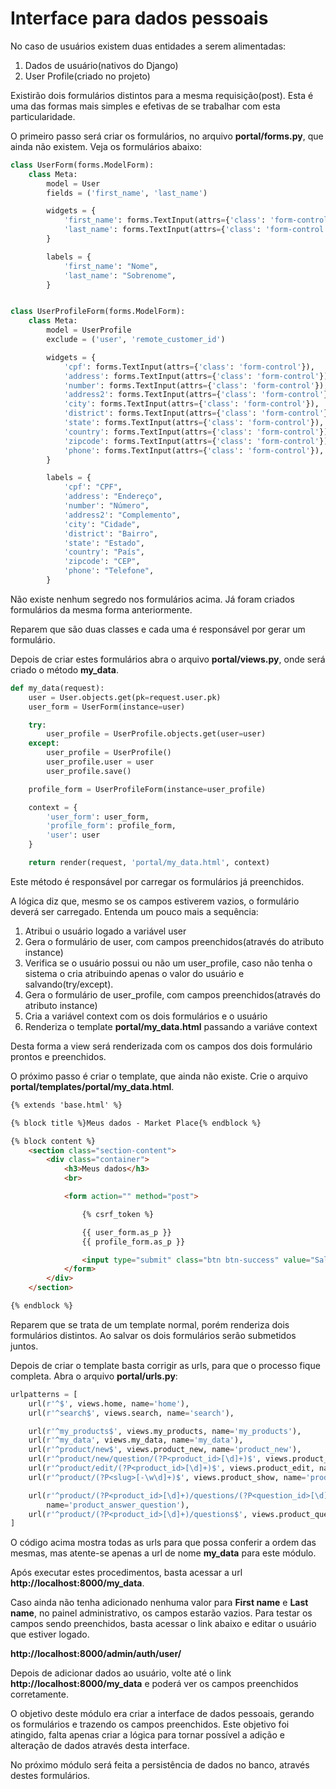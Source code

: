# Interface para dados pessoais

No caso de usuários existem duas entidades a serem alimentadas:

1. Dados de usuário(nativos do Django)
2. User Profile(criado no projeto)

Existirão dois formulários distintos para a mesma requisição(post). Esta é uma das formas mais simples e efetivas de se trabalhar com esta particularidade.

O primeiro passo será criar os formulários, no arquivo **portal/forms.py**, que ainda não existem. Veja os formulários abaixo:

```python
class UserForm(forms.ModelForm):
    class Meta:
        model = User
        fields = ('first_name', 'last_name')

        widgets = {
            'first_name': forms.TextInput(attrs={'class': 'form-control'}),
            'last_name': forms.TextInput(attrs={'class': 'form-control'}),
        }

        labels = {
            'first_name': "Nome",
            'last_name': "Sobrenome",
        }


class UserProfileForm(forms.ModelForm):
    class Meta:
        model = UserProfile
        exclude = ('user', 'remote_customer_id')

        widgets = {
            'cpf': forms.TextInput(attrs={'class': 'form-control'}),
            'address': forms.TextInput(attrs={'class': 'form-control'}),
            'number': forms.TextInput(attrs={'class': 'form-control'}),
            'address2': forms.TextInput(attrs={'class': 'form-control'}),
            'city': forms.TextInput(attrs={'class': 'form-control'}),
            'district': forms.TextInput(attrs={'class': 'form-control'}),
            'state': forms.TextInput(attrs={'class': 'form-control'}),
            'country': forms.TextInput(attrs={'class': 'form-control'}),
            'zipcode': forms.TextInput(attrs={'class': 'form-control'}),
            'phone': forms.TextInput(attrs={'class': 'form-control'}),
        }

        labels = {
            'cpf': "CPF",
            'address': "Endereço",
            'number': "Número",
            'address2': "Complemento",
            'city': "Cidade",
            'district': "Bairro",
            'state': "Estado",
            'country': "País",
            'zipcode': "CEP",
            'phone': "Telefone",
        }
```

Não existe nenhum segredo nos formulários acima. Já foram criados formulários da mesma forma anteriormente.

Reparem que são duas classes e cada uma é responsável por gerar um formulário.

Depois de criar estes formulários abra o arquivo **portal/views.py**, onde será criado o método **my_data**.

```python
def my_data(request):
    user = User.objects.get(pk=request.user.pk)
    user_form = UserForm(instance=user)

    try:
        user_profile = UserProfile.objects.get(user=user)
    except:
        user_profile = UserProfile()
        user_profile.user = user
        user_profile.save()

    profile_form = UserProfileForm(instance=user_profile)

    context = {
        'user_form': user_form,
        'profile_form': profile_form,
        'user': user
    }

    return render(request, 'portal/my_data.html', context)
```

Este método é responsável por carregar os formulários já preenchidos. 

A lógica diz que, mesmo se os campos estiverem vazios, o formulário deverá ser carregado. Entenda um pouco mais a sequência:

1. Atribui o usuário logado a variável user
2. Gera o formulário de user, com campos preenchidos(através do atributo instance)
3. Verifica se o usuário possui ou não um user_profile, caso não tenha o sistema o cria atribuindo apenas o valor do usuário e salvando(try/except).
4. Gera o formulário de user_profile, com campos preenchidos(através do atributo instance)
5. Cria a variável context com os dois formulários e o usuário
6. Renderiza o template **portal/my\_data.html** passando a variáve context

Desta forma a view será renderizada com os campos dos dois formulário prontos e preenchidos.

O próximo passo é criar o template, que ainda não existe. Crie o arquivo **portal/templates/portal/my\_data.html**.

```html
{% extends 'base.html' %}

{% block title %}Meus dados - Market Place{% endblock %}

{% block content %}
    <section class="section-content">
        <div class="container">
            <h3>Meus dados</h3>
            <br>

            <form action="" method="post">

                {% csrf_token %}

                {{ user_form.as_p }}
                {{ profile_form.as_p }}

                <input type="submit" class="btn btn-success" value="Salvar">
            </form>
        </div>
    </section>

{% endblock %}
```

Reparem que se trata de um template normal, porém renderiza dois formulários distintos. Ao salvar os dois formulários serão submetidos juntos.

Depois de criar o template basta corrigir as urls, para que o processo fique completa. Abra o arquivo **portal/urls.py**:

```python
urlpatterns = [
    url(r'^$', views.home, name='home'),
    url(r'^search$', views.search, name='search'),

    url(r'^my_products$', views.my_products, name='my_products'),
    url(r'^my_data', views.my_data, name='my_data'),
    url(r'^product/new$', views.product_new, name='product_new'),
    url(r'^product/new/question/(?P<product_id>[\d]+)$', views.product_new_question, name='product_new_question'),
    url(r'^product/edit/(?P<product_id>[\d]+)$', views.product_edit, name='product_edit'),
    url(r'^product/(?P<slug>[-\w\d]+)$', views.product_show, name='product_show'),

    url(r'^product/(?P<product_id>[\d]+)/questions/(?P<question_id>[\d]+)$', views.product_answer_question,
        name='product_answer_question'),
    url(r'^product/(?P<product_id>[\d]+)/questions$', views.product_question, name='product_question'),
]
```

O código acima mostra todas as urls para que possa conferir a ordem das mesmas, mas atente-se apenas a url de nome **my_data** para este módulo.

Após executar estes procedimentos, basta acessar a url **http://localhost:8000/my_data**.

Caso ainda não tenha adicionado nenhuma valor para **First name** e **Last name**, no painel administrativo, os campos estarão vazios. Para testar os campos sendo preenchidos, basta acessar o link abaixo e editar o usuário que estiver logado.

**http://localhost:8000/admin/auth/user/**

Depois de adicionar dados ao usuário, volte até o link **http://localhost:8000/my_data** e poderá ver os campos preenchidos corretamente.

O objetivo deste módulo era criar a interface de dados pessoais, gerando os formulários e trazendo os campos preenchidos. Este objetivo foi atingido, falta apenas criar a lógica para tornar possível a adição e alteração de dados através desta interface.

No próximo módulo será feita a persistência de dados no banco, através destes formulários.